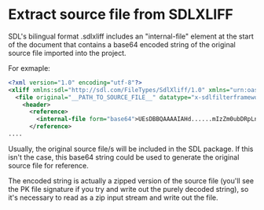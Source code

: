 # Extract source file from SDLXLIFF

SDL's bilingual format .sdlxliff includes an "internal-file" element at the start of the document that contains a base64 encoded string of the original source file imported into the project.

For exmaple:

```xml
<?xml version="1.0" encoding="utf-8"?>
<xliff xmlns:sdl="http://sdl.com/FileTypes/SdlXliff/1.0" xmlns="urn:oasis:names:tc:xliff:document:1.2" version="1.2" sdl:version="1.0">
  <file original="__PATH_TO_SOURCE_FILE__" datatype="x-sdlfilterframework2" source-language="en-US">
    <header>
      <reference>
        <internal-file form="base64">UEsDBBQAAAAIAHd......mIzZm0ubDRpLnhtbFBLBQYAAAAAAQABAD4AAAA8AgAAAAA=</internal-file>
      </reference>
....
```

Usually, the original source file/s will be included in the SDL package. If this isn't the case, this base64 string could be used to generate the original source file for reference.

The encoded string is actually a zipped version of the source file (you'll see the PK file signature if you try and write out the purely decoded string), so it's necessary to read as a zip input stream and write out the file. 

